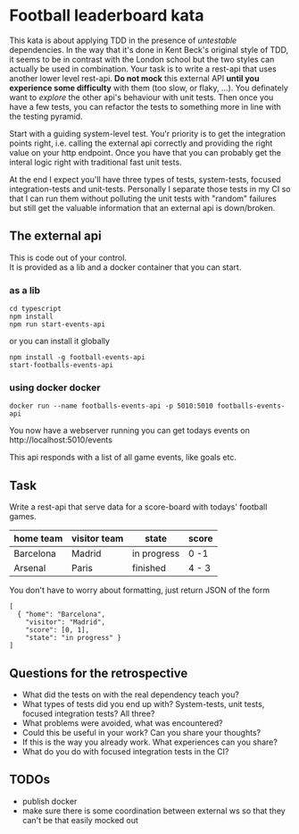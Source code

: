 # Football leaderboard kata 
This kata is about applying TDD in the presence of *untestable* dependencies.
In the way that it's done in Kent Beck's original style of TDD, it seems to be in 
contrast with the London school but the two styles can actually be used in combination.
Your task is to write a rest-api that uses another lower level rest-api. **Do not 
mock** this external API **until you experience some difficulty** with them 
(too slow, or flaky, ...). You definately want to *explore* the other api's behaviour 
with unit tests. Then once you have a few tests, you can refactor the tests to
something more in line with the testing pyramid. 

Start with a guiding system-level test. You'r priority is to get the integration
points right, i.e. calling the external api correctly and providing the right value 
on your http endpoint. Once you have that you can probably get the interal logic
right with traditional fast unit tests.

At the end I expect you'll have three types of tests, system-tests, focused 
integration-tests and unit-tests. Personally I separate those tests in my CI
so that I can run them without polluting the unit tests with "random" failures
but still get the valuable information that an external api is down/broken. 
  
## The external api
This is code out of your control.  
It is provided as a lib and a docker container that you can start.   
 
### as a lib
    cd typescript
    npm install
    npm run start-events-api
    
or you can install it globally

    npm install -g football-events-api
    start-footballs-events-api

### using docker docker

    docker run --name footballs-events-api -p 5010:5010 footballs-events-api
    
     
You now have a webserver running you can get todays 
events on http://localhost:5010/events

This api responds with a list of all game events, like goals etc.

## Task
Write a rest-api that serve data for a score-board with 
todays' football games. 

home team | visitor team | state | score
--- | --- | --- | ---  
Barcelona | Madrid | in progress | 0 -1  
Arsenal | Paris | finished | 4 - 3      

You don't have to worry about formatting, just return 
JSON of the form

    [
      { "home": "Barcelona", 
        "visitor": "Madrid", 
        "score": [0, 1], 
        "state": "in progress" }
    ]

## Questions for the retrospective
* What did the tests on with the real dependency teach you?
* What types of tests did you end up with? System-tests, unit tests, focused integration tests? All three?
* What problems were avoided, what was encountered?
* Could this be useful in your work? Can you share your thoughts? 
* If this is the way you already work. What experiences can you share?
* What do you do with focused integration tests in the CI?


## TODOs
* publish docker
* make sure there is some coordination between external ws so that they can't be
  that easily mocked out
